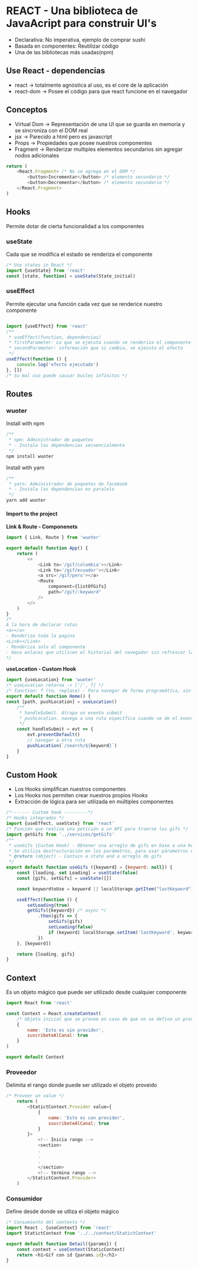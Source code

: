 # REACT - Una biblioteca de JavaAcript para construir UI's
- Declarativa: No imperativa, ejemplo de comprar sushi 
- Basada en componentes: Reutilizar código
- Una de las bibliotecas más usadas(npm)

## Use React - dependencias
- react -> totalmente agnóstica al uso, es el core de la aplicación
- react-dom -> Posee el código para que react funcione en el navegador

## Conceptos
- Virtual Dom -> Representación de una UI que se guarda en memoria y se sincroniza con el DOM real 
- jsx -> Parecido a html pero es javascript
- Props -> Propiedades que posee nuestros componentes
- Fragment -> Renderizar multiples elementos secundarios sin agregar nodos adicionales
```javascript
return (
	<React.Fragment> /* No se agrega en el DOM */
		<button>Incrementar</button> /* elemento secundario */
		<button>Decrementar</button> /* elemento secundario */
	</React.Fragment>
)
```
## Hooks
Permite dotar de cierta funcionalidad a los componentes
### useState
Cada que se modifica el estado se renderiza el componente
```javascript
/* Use states in React */
import {useState} from 'react'
const [state, function] = useState(State_initial)
```
### useEffect
Permite ejecutar una función cada vez que se renderice nuestro componente
```javascript

import {useEffect} from 'react'
/**
 * useEffect(function, dependencias)
 * firstParameter: Lo que se ejecuta cuando se renderiza el componente
 * secondParameter: información que si cambia, se ejecuta el efecto
 */
useEffect(function () {
	console.log('efecto ejecutado')
}, [])
/* Su mal uso puede causar bucles infinitos */
```
## Routes
### wuoter
Install with npm
```javascript
/**
 * npm: Administrador de paquetes
 * - Instala las dependencias secuencialmente
 */
npm install wuoter
```
Install with yarn
```javascript
/**  
 * yarn: Administrador de paquetes de facebook
 * - Instala las dependencias en paralelo
 */
yarn add wuoter
```
#### Import to the project
**Link & Route - Componenets**
```javascript
import { Link, Route } from 'wuoter'

export default function App() {
	return (
		<>
			<Link to='/gif/colombia'></Link>
			<Link to='/gif/ecuador'></Link>
			<a src='/gif/peru'></a>
			<Route
				component={listOfGifs}
				path="/gif/:keyword"
			/>
		</>
	)
}
/*
A la hora de declarar rutas
<a></a>
- Renderiza toda la pagina
<Link></Link>
- Renderiza solo el componente
- Hace enlaces que utilicen el historial del navegador sin refrescar la página
*/
```
**useLocation - Custom Hook**
```javascript
import {useLocation} from 'wuoter'
/* useLocation retorna -> ['/', f] */
/* function: f (to, replace) - Para navegar de forma programática, sin links */
export default function Home() {
const [path, pushLocation] = useLocation()
	/**
	 * handleSubmit. Atrapa un evento submit
	 * pushLocation. navega a una ruta específica cuando se de el evento submit
	 */
	const handleSubmit = evt => {
		evt.preventDefault()
		// navegar a otra ruta
		pushLocation(`/search/${keyword}`)
	}
}
```

## Custom Hook
- Los Hooks simplifican nuestros componentes
- Los Hooks nos permiten crear nuestros propios Hooks
- Extracción de lógica para ser utilizada en múltiples componentes
```javascript
/*------- Custom hook ---------*/
/* Hooks integrados */
import {useEffect, useState} from 'react'
/* Función que realiza una petición a un API para traerse los gifs */
import getGifs from '../services/getGifs'
/**
 * useGifs (Custom Hook) - Obtener una arreglo de gifs en base a una keyword
 * Se utiliza destructuración en los parámetros, para usar párametros nombrados
 * @return (object) - Contain a state and a arreglo de gifs
 */
export default function useGifs ({keyword} = {keyword: null}) {
	const [loading, set Loading] = useState(false)
	const [gifs, setGifs] = useState([])

	const keywordtoUse = keyword || localStorage.getItem("lastKeyword") || "random"

	useEffect(function () {
		setLoading(true)
		getGifs({keyword}) /* async */
			.then(gifs => {
				setGifs(gifs)
				setLoading(false)
				if (keyword) localStorage.setItem('lastKeyword', keyword)
			})
	}, [keyword])

	return {loading, gifs}
}
```

## Context
Es un objeto mágico que puede ser utilizado desde cualquier componente
```javascript
import React from 'react'

const Context = React.createContext(
	/* Objeto inicial que se provee en caso de que no se defina un proveedor */
	{
		name: 'Esto es sin provider',
		suscribeteAlCanal: true
	}
)

export default Context
```
### Proveedor
Delimita el rango donde puede ser utilizado el objeto proveido
```javascript
/* Proveer un value */
	return (
		<StatictContext.Provider value={
			{
				name: 'Esto es con provider',
				suscribeteAlCanal: true
			}
		}>
			<!-- Inicia rango -->
			<section>
			.  
			.
			.
			</section>
			<!-- termina rango -->
		</StatictContext.Provider> 
	)
```
### Consumidor
Define desde donde se utliza el objeto mágico
```javascript
/* Consumiento del contexto */
import React , {useContext} from 'react'
import StatictContext from '../../context/StatictContext'

export default function Detail({params}) {
	const context = useContext(StaticContext)
	return <h1>Gif con id {params.id}</h1>
}
```
